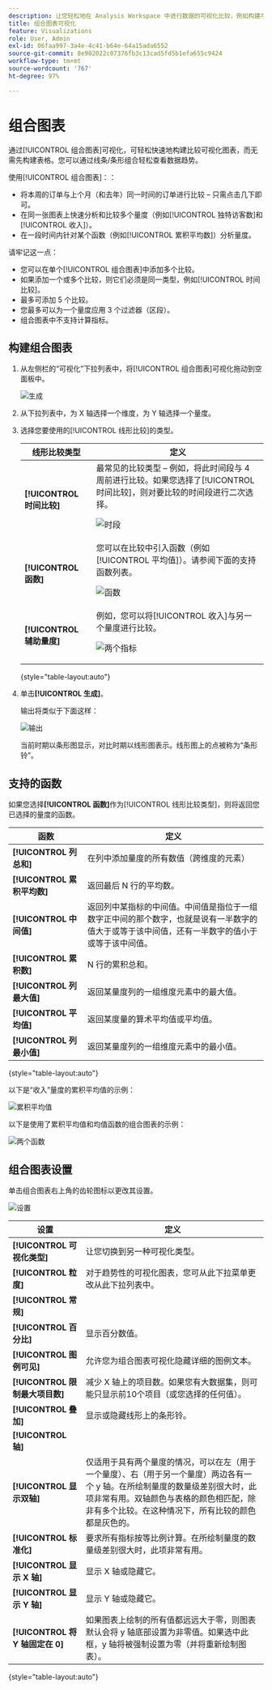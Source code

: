 ```yaml
---
description: 让您轻松地在 Analysis Workspace 中进行数据的可视化比较，例如构建与上个月、去年等的比较。
title: 组合图表可视化
feature: Visualizations
role: User, Admin
exl-id: 06faa997-3a4e-4c41-b64e-64a15ada6552
source-git-commit: 8e902022c07376fb3c13cad5fd5b1efa655c9424
workflow-type: tm+mt
source-wordcount: '767'
ht-degree: 97%

---
```


# 组合图表

通过[!UICONTROL 组合图表]可视化，可轻松快速地构建比较可视化图表，而无需先构建表格。您可以通过线条/条形组合轻松查看数据趋势。

使用[!UICONTROL 组合图表]：：

* 将本周的订单与上个月（和去年）同一时间的订单进行比较 – 只需点击几下即可。
* 在同一张图表上快速分析和比较多个量度（例如[!UICONTROL 独特访客数]和[!UICONTROL 收入]）。
* 在一段时间内针对某个函数（例如[!UICONTROL 累积平均数]）分析量度。

请牢记这一点：

* 您可以在单个[!UICONTROL 组合图表]中添加多个比较。
* 如果添加一个或多个比较，则它们必须是同一类型，例如[!UICONTROL 时间比较]。
* 最多可添加 5 个比较。
* 您最多可以为一个量度应用 3 个过滤器（区段）。
* 组合图表中不支持计算指标。

## 构建组合图表

1. 从左侧栏的“可视化”下拉列表中，将[!UICONTROL 组合图表]可视化拖动到空面板中。

   ![生成](assets/combo-chart-build.png)

1. 从下拉列表中，为 X 轴选择一个维度，为 Y 轴选择一个量度。

1. 选择您要使用的[!UICONTROL 线形比较]的类型。

   | 线形比较类型 | 定义 |
   | --- | --- |
   | **[!UICONTROL 时间比较]** | 最常见的比较类型 – 例如，将此时间段与 4 周前进行比较。如果您选择了[!UICONTROL 时间比较]，则对要比较的时间段进行二次选择。<p>![时段](assets/combo-time-period.png) |
   | **[!UICONTROL 函数]** | 您可以在比较中引入函数（例如[!UICONTROL 平均值]）。请参阅下面的支持函数列表。<p>![函数](assets/combo-functions.png) |
   | **[!UICONTROL 辅助量度]** | 例如，您可以将[!UICONTROL 收入]与另一个量度进行比较。<p>![两个指标](assets/combo-2metrics.png) |

   {style="table-layout:auto"}

1. 单击&#x200B;**[!UICONTROL 生成]**。

   输出将类似于下面这样：

   ![输出](assets/combo-output.png)

   当前时期以条形图显示，对比时期以线形图表示。线形图上的点被称为“条形铃”。

## 支持的函数

如果您选择&#x200B;**[!UICONTROL 函数]**&#x200B;作为[!UICONTROL 线形比较类型]，则将返回您已选择的量度的函数。

| 函数 | 定义 |
| --- | --- |
| **[!UICONTROL 列总和]** | 在列中添加量度的所有数值（跨维度的元素） |
| **[!UICONTROL 累积平均数]** | 返回最后 N 行的平均数。 |
| **[!UICONTROL 中间值]** | 返回列中某指标的中间值。中间值是指位于一组数字正中间的那个数字，也就是说有一半数字的值大于或等于该中间值，还有一半数字的值小于或等于该中间值。 |
| **[!UICONTROL 累积数]** | N 行的累积总和。 |
| **[!UICONTROL 列最大值]** | 返回某量度列的一组维度元素中的最大值。 |
| **[!UICONTROL 平均值]** | 返回某度量的算术平均值或平均值。 |
| **[!UICONTROL 列最小值]** | 返回某量度列的一组维度元素中的最小值。 |

{style="table-layout:auto"}

以下是“收入”量度的累积平均值的示例：

![累积平均值](assets/combo-cumul-avg.png)

以下是使用了累积平均值和均值函数的组合图表的示例：

![两个函数](assets/combo-two-functions.png)

## 组合图表设置

单击组合图表右上角的齿轮图标以更改其设置。

![设置](assets/combo-settings.png)

| 设置 | 定义 |
| --- | --- |
| **[!UICONTROL 可视化类型]** | 让您切换到另一种可视化类型。 |
| **[!UICONTROL 粒度]** | 对于趋势性的可视化图表，您可从此下拉菜单更改从此下拉列表中。 |
| **[!UICONTROL 常规]** |  |
| **[!UICONTROL 百分比]** | 显示百分数值。 |
| **[!UICONTROL 图例可见]** | 允许您为组合图表可视化隐藏详细的图例文本。 |
| **[!UICONTROL 限制最大项目数]** | 减少 X 轴上的项目数。如果您有大数据集，则可能只显示前10个项目（或您选择的任何值）。 |
| **[!UICONTROL 叠加]** | 显示或隐藏线形上的条形铃。 |
| **[!UICONTROL 轴]** |  |
| **[!UICONTROL 显示双轴]** | 仅适用于具有两个量度的情况，可以在左（用于一个量度）、右（用于另一个量度）两边各有一个 y 轴。在所绘制量度的数量级差别很大时，此项非常有用。双轴颜色与表格的颜色相匹配，除非有多个比较。在这种情况下，所有比较的颜色都是灰色的。 |
| **[!UICONTROL 标准化]** | 要求所有指标按等比例计算。在所绘制量度的数量级差别很大时，此项非常有用。 |
| **[!UICONTROL 显示 X 轴]** | 显示 X 轴或隐藏它。 |
| **[!UICONTROL 显示 Y 轴]** | 显示 Y 轴或隐藏它。 |
| **[!UICONTROL 将 Y 轴固定在 0]** | 如果图表上绘制的所有值都远远大于零，则图表默认会将 y 轴底部设置为非零值。如果选中此框，y 轴将被强制设置为零（并将重新绘制图表）。 |

{style="table-layout:auto"}
